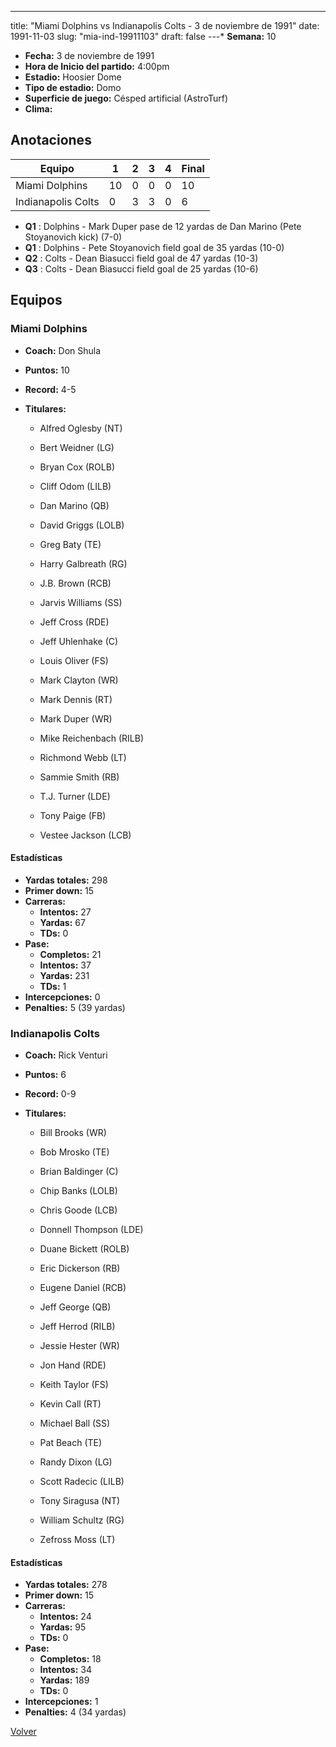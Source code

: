 ---
title: "Miami Dolphins vs Indianapolis Colts - 3 de noviembre de 1991"
date: 1991-11-03
slug: "mia-ind-19911103"
draft: false
---* **Semana:** 10
* **Fecha:** 3 de noviembre de 1991
* **Hora de Inicio del partido:** 4:00pm
* **Estadio:** Hoosier Dome
* **Tipo de estadio:** Domo
* **Superficie de juego:** Césped artificial (AstroTurf)
* **Clima:** 




## Anotaciones
| Equipo | 1 | 2 | 3 | 4 | Final |
|--------|---|---|---|---|-------|
| Miami Dolphins  | 10 | 0 | 0 | 0  | 10 |
| Indianapolis Colts  | 0 | 3 | 3 | 0  | 6 |
* **Q1** : Dolphins - Mark Duper pase de 12 yardas de Dan Marino (Pete Stoyanovich kick) (7-0)
* **Q1** : Dolphins - Pete Stoyanovich field goal de 35 yardas (10-0)
* **Q2** : Colts - Dean Biasucci field goal de 47 yardas (10-3)
* **Q3** : Colts - Dean Biasucci field goal de 25 yardas (10-6)


## Equipos


### Miami Dolphins
* **Coach:** Don Shula
* **Puntos:** 10
* **Record:** 4-5
* **Titulares:** 

  * Alfred Oglesby (NT) 

  * Bert Weidner (LG) 

  * Bryan Cox (ROLB) 

  * Cliff Odom (LILB) 

  * Dan Marino (QB) 

  * David Griggs (LOLB) 

  * Greg Baty (TE) 

  * Harry Galbreath (RG) 

  * J.B. Brown (RCB) 

  * Jarvis Williams (SS) 

  * Jeff Cross (RDE) 

  * Jeff Uhlenhake (C) 

  * Louis Oliver (FS) 

  * Mark Clayton (WR) 

  * Mark Dennis (RT) 

  * Mark Duper (WR) 

  * Mike Reichenbach (RILB) 

  * Richmond Webb (LT) 

  * Sammie Smith (RB) 

  * T.J. Turner (LDE) 

  * Tony Paige (FB) 

  * Vestee Jackson (LCB) 

#### Estadísticas
* **Yardas totales:** 298
* **Primer down:** 15
* **Carreras:**
  * **Intentos:** 27
  * **Yardas:** 67
  * **TDs:** 0
* **Pase:**
  * **Completos:** 21
  * **Intentos:** 37
  * **Yardas:** 231
  * **TDs:** 1
* **Intercepciones:** 0
* **Penalties:** 5 (39 yardas)

### Indianapolis Colts
* **Coach:** Rick Venturi
* **Puntos:** 6
* **Record:** 0-9
* **Titulares:** 

  * Bill Brooks (WR) 

  * Bob Mrosko (TE) 

  * Brian Baldinger (C) 

  * Chip Banks (LOLB) 

  * Chris Goode (LCB) 

  * Donnell Thompson (LDE) 

  * Duane Bickett (ROLB) 

  * Eric Dickerson (RB) 

  * Eugene Daniel (RCB) 

  * Jeff George (QB) 

  * Jeff Herrod (RILB) 

  * Jessie Hester (WR) 

  * Jon Hand (RDE) 

  * Keith Taylor (FS) 

  * Kevin Call (RT) 

  * Michael Ball (SS) 

  * Pat Beach (TE) 

  * Randy Dixon (LG) 

  * Scott Radecic (LILB) 

  * Tony Siragusa (NT) 

  * William Schultz (RG) 

  * Zefross Moss (LT) 

#### Estadísticas
* **Yardas totales:** 278
* **Primer down:** 15
* **Carreras:**
  * **Intentos:** 24
  * **Yardas:** 95
  * **TDs:** 0
* **Pase:**
  * **Completos:** 18
  * **Intentos:** 34
  * **Yardas:** 189
  * **TDs:** 0
* **Intercepciones:** 1
* **Penalties:** 4 (34 yardas)


[Volver](/historia/1991)
